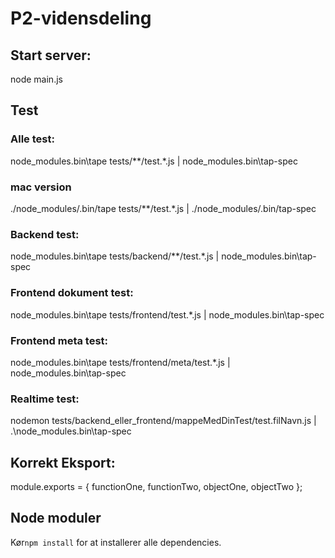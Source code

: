 # P2-vidensdeling

## Start server:
node main.js

## Test
### Alle test:
node_modules\.bin\tape tests/**/test.*.js | node_modules\.bin\tap-spec
### mac version
./node_modules/.bin/tape tests/**/test.*.js | ./node_modules/.bin/tap-spec

### Backend test:
node_modules\.bin\tape tests/backend/**/test.*.js | node_modules\.bin\tap-spec

### Frontend dokument test:
node_modules\.bin\tape tests/frontend/test.*.js | node_modules\.bin\tap-spec

### Frontend meta test:
node_modules\.bin\tape tests/frontend/meta/test.*.js | node_modules\.bin\tap-spec

### Realtime test:
nodemon tests/backend_eller_frontend/mappeMedDinTest/test.filNavn.js | .\node_modules\.bin\tap-spec

## Korrekt Eksport:
module.exports = {
  functionOne,
  functionTwo,
  objectOne,
  objectTwo
};

## Node moduler
Kør`npm install` for at installerer alle dependencies.

